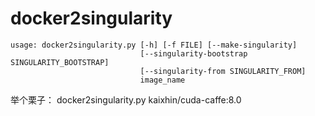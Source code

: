 # docker2singularity
```
usage: docker2singularity.py [-h] [-f FILE] [--make-singularity]  
                             [--singularity-bootstrap SINGULARITY_BOOTSTRAP]  
                             [--singularity-from SINGULARITY_FROM]  
                             image_name  
```
举个栗子：
docker2singularity.py kaixhin/cuda-caffe:8.0
